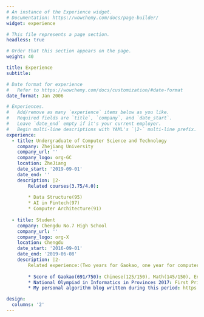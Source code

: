 ```yaml
---
# An instance of the Experience widget.
# Documentation: https://wowchemy.com/docs/page-builder/
widget: experience

# This file represents a page section.
headless: true

# Order that this section appears on the page.
weight: 40

title: Experience
subtitle:

# Date format for experience
#   Refer to https://wowchemy.com/docs/customization/#date-format
date_format: Jan 2006

# Experiences.
#   Add/remove as many `experience` items below as you like.
#   Required fields are `title`, `company`, and `date_start`.
#   Leave `date_end` empty if it's your current employer.
#   Begin multi-line descriptions with YAML's `|2-` multi-line prefix.
experience:
  - title: Undergraduate of Computer Science and Technology
    company: Zhejiang University
    company_url: ''
    company_logo: org-GC
    location: ZheJiang
    date_start: '2019-09-01'
    date_end: ''
    description: |2-
        Related courses(3.75/4.0):
        
        * Data Structure(95)
        * AI in Fintech(97)
        * Computer Architecture(91)
        
  - title: Student
    company: Chengdu No.7 High School
    company_url: ''
    company_logo: org-X
    location: Chengdu
    date_start: '2016-09-01'
    date_end: '2019-06-08'
    description: |2-
        Related experience:(Two years for Gaokao, one year for computer competition)
        
        * Score of Gaokao(691/750): Chinese(125/150), Math(145/150), English(147/150), Physics(106.5/110), Chemistry(90/100), Biology(77.5/90)
        * National Olympiad in Informatics in Provinces 2017: First Prize(Ranked 18th in Sichuan Province)
        * My personal algorithm blog written during this period: https://blog.csdn.net/maxmercer (Chinese)

design:
  columns: '2'
---
```

